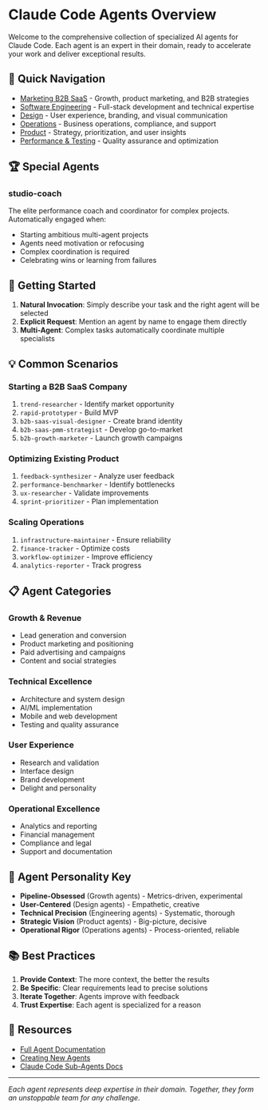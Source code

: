 # Claude Code Agents Overview

Welcome to the comprehensive collection of specialized AI agents for Claude Code. Each agent is an expert in their domain, ready to accelerate your work and deliver exceptional results.

## 🎯 Quick Navigation

- [Marketing B2B SaaS](marketingB2BSaaS/) - Growth, product marketing, and B2B strategies
- [Software Engineering](software-engineering/) - Full-stack development and technical expertise
- [Design](design/) - User experience, branding, and visual communication
- [Operations](operations/) - Business operations, compliance, and support
- [Product](product/) - Strategy, prioritization, and user insights
- [Performance & Testing](performanceBenchmarking/) - Quality assurance and optimization

## 🏆 Special Agents

### studio-coach
The elite performance coach and coordinator for complex projects. Automatically engaged when:
- Starting ambitious multi-agent projects
- Agents need motivation or refocusing
- Complex coordination is required
- Celebrating wins or learning from failures

## 🚀 Getting Started

1. **Natural Invocation**: Simply describe your task and the right agent will be selected
2. **Explicit Request**: Mention an agent by name to engage them directly
3. **Multi-Agent**: Complex tasks automatically coordinate multiple specialists

## 💡 Common Scenarios

### Starting a B2B SaaS Company
1. `trend-researcher` - Identify market opportunity
2. `rapid-prototyper` - Build MVP
3. `b2b-saas-visual-designer` - Create brand identity
4. `b2b-saas-pmm-strategist` - Develop go-to-market
5. `b2b-growth-marketer` - Launch growth campaigns

### Optimizing Existing Product
1. `feedback-synthesizer` - Analyze user feedback
2. `performance-benchmarker` - Identify bottlenecks
3. `ux-researcher` - Validate improvements
4. `sprint-prioritizer` - Plan implementation

### Scaling Operations
1. `infrastructure-maintainer` - Ensure reliability
2. `finance-tracker` - Optimize costs
3. `workflow-optimizer` - Improve efficiency
4. `analytics-reporter` - Track progress

## 📋 Agent Categories

### Growth & Revenue
- Lead generation and conversion
- Product marketing and positioning
- Paid advertising and campaigns
- Content and social strategies

### Technical Excellence
- Architecture and system design
- AI/ML implementation
- Mobile and web development
- Testing and quality assurance

### User Experience
- Research and validation
- Interface design
- Brand development
- Delight and personality

### Operational Excellence
- Analytics and reporting
- Financial management
- Compliance and legal
- Support and documentation

## 🎨 Agent Personality Key

- **Pipeline-Obsessed** (Growth agents) - Metrics-driven, experimental
- **User-Centered** (Design agents) - Empathetic, creative
- **Technical Precision** (Engineering agents) - Systematic, thorough
- **Strategic Vision** (Product agents) - Big-picture, decisive
- **Operational Rigor** (Operations agents) - Process-oriented, reliable

## 📚 Best Practices

1. **Provide Context**: The more context, the better the results
2. **Be Specific**: Clear requirements lead to precise solutions
3. **Iterate Together**: Agents improve with feedback
4. **Trust Expertise**: Each agent is specialized for a reason

## 🔗 Resources

- [Full Agent Documentation](../../../AGENTS.md)
- [Creating New Agents](../../../README.md#creating-new-agents)
- [Claude Code Sub-Agents Docs](https://docs.anthropic.com/en/docs/claude-code/sub-agents)

---

*Each agent represents deep expertise in their domain. Together, they form an unstoppable team for any challenge.*